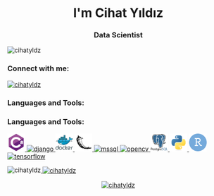 <h1 align="center">I'm Cihat Yıldız</h1>
<h3 align="center"> Data Scientist</h3>

<p align="left"> <img src="https://komarev.com/ghpvc/?username=cihatyldz" alt="cihatyldz"/></p>



<h3 align="left">Connect with me:</h3>
<p align="left">
<a href="https://www.linkedin.com/in/cihatyldz" target="blank"><img align="center" src="https://raw.githubusercontent.com/rahuldkjain/github-profile-readme-generator/master/src/images/icons/Social/linked-in-alt.svg" alt="cihatyldz" height="30" width="40" /></a>
</p>

<h3 align="left">Languages and Tools:</h3>
<p align="left">

</p>

<h3 align="left">Languages and Tools:</h3>
<p align="left">  <a href="https://www.w3schools.com/cs/" target="_blank" rel="noreferrer"> <img src="https://raw.githubusercontent.com/devicons/devicon/master/icons/csharp/csharp-original.svg" alt="csharp" width="40" height="40"/> </a> <a href="https://www.djangoproject.com/" target="_blank" rel="noreferrer"> <img src="https://cdn.worldvectorlogo.com/logos/django.svg" alt="django" width="40" height="40"/> </a> <a href="https://www.docker.com/" target="_blank" rel="noreferrer"> <img src="https://raw.githubusercontent.com/devicons/devicon/master/icons/docker/docker-original-wordmark.svg" alt="docker" width="40" height="40"/> </a> <a href="https://flask.palletsprojects.com/en/stable/" target="_blank" rel="noreferrer"> <img src="https://github.com/devicons/devicon/blob/master/icons/flask/flask-original.svg" alt="flask" width="40" height="40"/> </a> <a href="https://www.microsoft.com/en-us/sql-server" target="_blank" rel="noreferrer"> <img src="https://www.svgrepo.com/show/303229/microsoft-sql-server-logo.svg" alt="mssql" width="40" height="40"/> </a> <a href="https://opencv.org/" target="_blank" rel="noreferrer"> <img src="https://www.vectorlogo.zone/logos/opencv/opencv-icon.svg" alt="opencv" width="40" height="40"/> </a> <a href="https://www.postgresql.org" target="_blank" rel="noreferrer"> <img src="https://raw.githubusercontent.com/devicons/devicon/master/icons/postgresql/postgresql-original-wordmark.svg" alt="postgresql" width="40" height="40"/> </a> <a href="https://www.python.org" target="_blank" rel="noreferrer"> <img src="https://raw.githubusercontent.com/devicons/devicon/master/icons/python/python-original.svg" alt="python" width="40" height="40"/> </a> <a href="https://posit.co/download/rstudio-desktop/" target="_blank" rel="noreferrer"> <img src="https://github.com/devicons/devicon/blob/master/icons/rstudio/rstudio-original.svg" alt="r" width="40" height="40"/> </a> <a href="https://www.tensorflow.org" target="_blank" rel="noreferrer"> <img src="https://www.vectorlogo.zone/logos/tensorflow/tensorflow-icon.svg" alt="tensorflow" width="40" height="40"/> </p>

<p><img align="left" src="https://github-readme-stats.vercel.app/api/top-langs?username=cihatyldz&show_icons=true&locale=en&layout=compact" alt="cihatyldz" /></p>

<p>&nbsp;<img align="center" src="https://github-readme-stats.vercel.app/api?username=cihatyldz&show_icons=true&locale=en" alt="cihatyldz" /></p>

<p align="center"><img align="center" src="https://github-readme-streak-stats.herokuapp.com/?user=cihatyldz&" alt="cihatyldz" /></p>

<br/>

